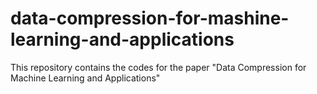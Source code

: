 # data-compression-for-mashine-learning-and-applications
This repository contains the codes for the paper "Data Compression for Machine Learning and Applications"
